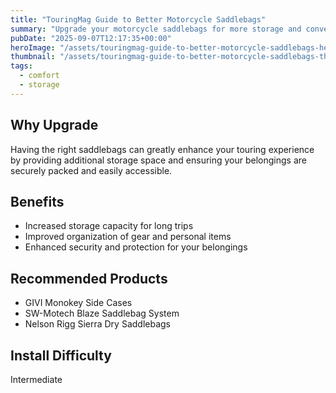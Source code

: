 ```yaml
---
title: "TouringMag Guide to Better Motorcycle Saddlebags"
summary: "Upgrade your motorcycle saddlebags for more storage and convenience."
pubDate: "2025-09-07T12:17:35+00:00"
heroImage: "/assets/touringmag-guide-to-better-motorcycle-saddlebags-hero.jpg"
thumbnail: "/assets/touringmag-guide-to-better-motorcycle-saddlebags-thumb.jpg"
tags:
  - comfort
  - storage
---
```


<h2>Why Upgrade</h2>
<p>Having the right saddlebags can greatly enhance your touring experience by providing additional storage space and ensuring your belongings are securely packed and easily accessible.</p>
<h2>Benefits</h2>
<ul>
  <li>Increased storage capacity for long trips</li>
  <li>Improved organization of gear and personal items</li>
  <li>Enhanced security and protection for your belongings</li>
</ul>
<h2>Recommended Products</h2>
<ul>
  <li>GIVI Monokey Side Cases</li>
  <li>SW-Motech Blaze Saddlebag System</li>
  <li>Nelson Rigg Sierra Dry Saddlebags</li>
</ul>
<h2>Install Difficulty</h2>
<p>Intermediate</p>